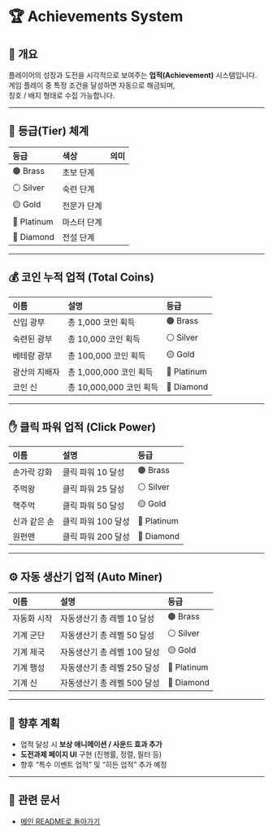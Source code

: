 # 🏆 Achievements System

## 🎯 개요
플레이어의 성장과 도전을 시각적으로 보여주는 **업적(Achievement)** 시스템입니다.  
게임 플레이 중 특정 조건을 달성하면 자동으로 해금되며,  
칭호 / 배지 형태로 수집 가능합니다.

---

## 🧩 등급(Tier) 체계

| 등급 | 색상 | 의미 |
|:------|:------|:------|
| 🟤 Brass | 초보 단계 |
| ⚪ Silver | 숙련 단계 |
| 🟡 Gold | 전문가 단계 |
| 🔵 Platinum | 마스터 단계 |
| 💎 Diamond | 전설 단계 |

---

## 💰 코인 누적 업적 (Total Coins)

| 이름 | 설명 | 등급 |
|:------|:------|:------|
| 신입 광부 | 총 1,000 코인 획득 | 🟤 Brass |
| 숙련된 광부 | 총 10,000 코인 획득 | ⚪ Silver |
| 베테랑 광부 | 총 100,000 코인 획득 | 🟡 Gold |
| 광산의 지배자 | 총 1,000,000 코인 획득 | 🔵 Platinum |
| 코인 신 | 총 10,000,000 코인 획득 | 💎 Diamond |

---

## ✋ 클릭 파워 업적 (Click Power)

| 이름 | 설명 | 등급 |
|:------|:------|:------|
| 손가락 강화 | 클릭 파워 10 달성 | 🟤 Brass |
| 주먹왕 | 클릭 파워 25 달성 | ⚪ Silver |
| 핵주먹 | 클릭 파워 50 달성 | 🟡 Gold |
| 신과 같은 손 | 클릭 파워 100 달성 | 🔵 Platinum |
| 원펀맨 | 클릭 파워 200 달성 | 💎 Diamond |

---

## ⚙️ 자동 생산기 업적 (Auto Miner)

| 이름 | 설명 | 등급 |
|:------|:------|:------|
| 자동화 시작 | 자동생산기 총 레벨 10 달성 | 🟤 Brass |
| 기계 군단 | 자동생산기 총 레벨 50 달성 | ⚪ Silver |
| 기계 제국 | 자동생산기 총 레벨 100 달성 | 🟡 Gold |
| 기계 행성 | 자동생산기 총 레벨 250 달성 | 🔵 Platinum |
| 기계 신 | 자동생산기 총 레벨 500 달성 | 💎 Diamond |

---

## 🔮 향후 계획
- 업적 달성 시 **보상 애니메이션 / 사운드 효과 추가**  
- **도전과제 페이지 UI** 구현 (진행률, 정렬, 필터 등)  
- 향후 “특수 이벤트 업적” 및 “히든 업적” 추가 예정

---

## 📂 관련 문서
- [메인 README로 돌아가기](./README.md)